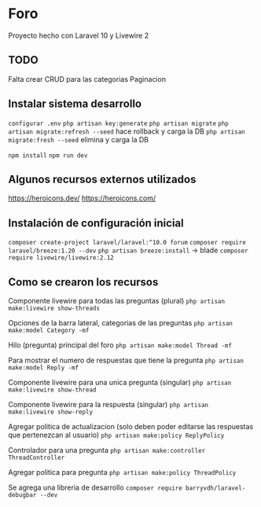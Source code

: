 # Foro
Proyecto hecho con Laravel 10 y Livewire 2


## TODO
Falta crear CRUD para las categorias
Paginacion


## Instalar sistema desarrollo
``` configurar .env ```
``` php artisan key:generate ```
``` php artisan migrate ```
    ``` php artisan migrate:refresh --seed ```  hace rollback y carga la DB
    ``` php artisan migrate:fresh --seed ```  elimina y carga la DB
 
``` npm install ```
``` npm run dev ```


## Algunos recursos externos utilizados
https://heroicons.dev/
https://heroicons.com/



## Instalación de configuración inicial

``` composer create-project laravel/laravel:^10.0 forum ```
``` composer require laravel/breeze:1.20 --dev ```
``` php artisan breeze:install ```  -> blade 
``` composer require livewire/livewire:2.12 ```





## Como se crearon los recursos

Componente livewire para todas las preguntas (plural)
``` php artisan make:livewire show-threads ```

Opciones de la barra lateral, categorias de las preguntas
``` php artisan make:model Category -mf ```

Hilo (pregunta) principal del foro
``` php artisan make:model Thread -mf ```

Para mostrar el numero de respuestas que tiene la pregunta
``` php artisan make:model Reply -mf ```

Componente livewire para una unica pregunta (singular)
``` php artisan make:livewire show-thread ```

Componente livewire para la respuesta (singular)
``` php artisan make:livewire show-reply ```

Agregar politica de actualizacion (solo deben poder editarse las respuestas que pertenezcan al usuario)
``` php artisan make:policy ReplyPolicy ```

Controlador para una pregunta
``` php artisan make:controller ThreadController ```

Agregar politica para pregunta
``` php artisan make:policy ThreadPolicy ```

Se agrega una libreria de desarrollo 
``` composer require barryvdh/laravel-debugbar --dev ```

